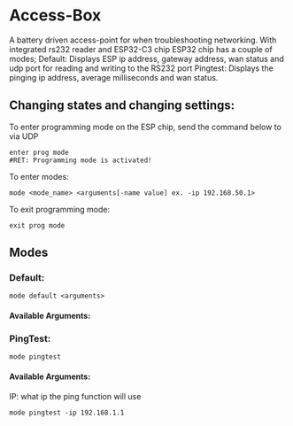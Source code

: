 # Access-Box
A battery driven access-point for when troubleshooting networking. With integrated rs232 reader and ESP32-C3 chip
ESP32 chip has a couple of modes;
Default: Displays ESP ip address, gateway address, wan status and udp port for reading and writing to the RS232 port
Pingtest: Displays the pinging ip address, average milliseconds and wan status.

## Changing states and changing settings:
To enter programming mode on the ESP chip, send the command below to via UDP 
```
enter prog mode
#RET: Programming mode is activated!
```
To enter modes:
```
mode <mode_name> <arguments[-name value] ex. -ip 192.168.50.1>
```
To exit programming mode:
```
exit prog mode
```

## Modes
### Default:
```
mode default <arguments>
```
#### Available Arguments:

### PingTest:
```
mode pingtest
```
#### Available Arguments:
IP: what ip the ping function will use
```
mode pingtest -ip 192.168.1.1
```
